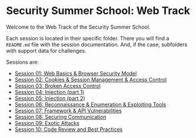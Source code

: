 # Security Summer School: Web Track

Welcome to the Web Track of the Security Summer School.

Each session is located in their specific folder.
There you will find a `README.md` file with the session documentation.
And, if the case, subfolders with support data for challenges.

Sessions are:
  * [Session 01: Web Basics & Browser Security Model](web-basics-browser-security-model/README.md)
  * [Session 02: Cookies & Session Management & Access Control](cookies-session-management-access-control/README.md)
  * [Session 03: Broken Access Control](03-broken-access-control/README.md)
  * [Session 04: Injection (part 1)](04-injection-part-1/README.md)
  * [Session 05: Injection (part 2)](05-injection-part-2/README.md)
  * [Session 06: Reconnaissance & Enumeration & Exploiting Tools](06-recon-enumeration/README.md)
  * [Session 07: Framework & API Vulnerabilities](07-api/README.md)
  * [Session 08: Securing Communication](08-secure-communication/README.md)
  * [Session 09: Exotic Attacks](09-exotic/README.md)
  * [Session 10: Code Review and Best Practices](10-best-practices/README.md)
